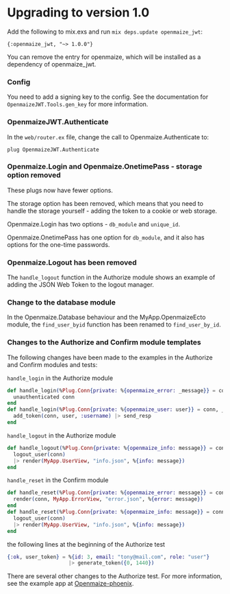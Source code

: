 # Upgrading to version 1.0

Add the following to mix.exs and run `mix deps.update openmaize_jwt`:

    {:openmaize_jwt, "~> 1.0.0"}

You can remove the entry for openmaize, which will be installed as
a dependency of openmaize_jwt.

### Config

You need to add a signing key to the config. See the documentation for
`OpenmaizeJWT.Tools.gen_key` for more information.

### OpenmaizeJWT.Authenticate

In the `web/router.ex` file, change the call to Openmaize.Authenticate to:

    plug OpenmaizeJWT.Authenticate

### Openmaize.Login and Openmaize.OnetimePass - storage option removed

These plugs now have fewer options.

The storage option has been removed, which means that you need to
handle the storage yourself - adding the token to a cookie or
web storage.

Openmaize.Login has two options - `db_module` and `unique_id`.

Openmaize.OnetimePass has one option for `db_module`, and it
also has options for the one-time passwords.

### Openmaize.Logout has been removed

The `handle_logout` function in the Authorize module shows an
example of adding the JSON Web Token to the logout manager.

### Change to the database module

In the Openmaize.Database behaviour and the MyApp.OpenmaizeEcto module,
the `find_user_byid` function has been renamed to `find_user_by_id`.

### Changes to the Authorize and Confirm module templates

The following changes have been made to the examples in the Authorize
and Confirm modules and tests:

`handle_login` in the Authorize module

  ```elixir
  def handle_login(%Plug.Conn{private: %{openmaize_error: _message}} = conn, _params) do
    unauthenticated conn
  end
  def handle_login(%Plug.Conn{private: %{openmaize_user: user}} = conn, _params) do
    add_token(conn, user, :username) |> send_resp
  end
  ```

`handle_logout` in the Authorize module

  ```elixir
  def handle_logout(%Plug.Conn{private: %{openmaize_info: message}} = conn, _params) do
    logout_user(conn)
    |> render(MyApp.UserView, "info.json", %{info: message})
  end
  ```

`handle_reset` in the Confirm module

  ```elixir
  def handle_reset(%Plug.Conn{private: %{openmaize_error: message}} = conn, _params) do
    render(conn, MyApp.ErrorView, "error.json", %{error: message})
  end
  def handle_reset(%Plug.Conn{private: %{openmaize_info: message}} = conn, _params) do
    logout_user(conn)
    |> render(MyApp.UserView, "info.json", %{info: message})
  end
  ```

the following lines at the beginning of the Authorize test

  ```elixir
  {:ok, user_token} = %{id: 3, email: "tony@mail.com", role: "user"}
                      |> generate_token({0, 1440})
  ```

There are several other changes to the Authorize test. For more information,
see the example app at [Openmaize-phoenix](https://github.com/riverrun/openmaize-phoenix).
